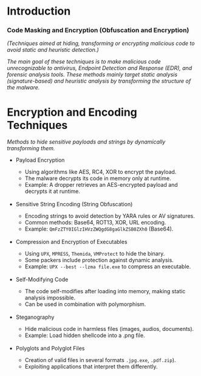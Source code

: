 # Introduction
### Code Masking and Encryption (Obfuscation and Encryption)
*(Techniques aimed at hiding, transforming or encrypting malicious code to avoid static and heuristic detection.)*

*The main goal of these techniques is to make malicious code unrecognizable to antivirus, Endpoint Detection and Response (EDR), and forensic analysis tools. These methods mainly target static analysis (signature-based) and heuristic analysis by transforming the structure of the malware.*

# Encryption and Encoding Techniques
*Methods to hide sensitive payloads and strings by dynamically transforming them.*
<ul>
  <li>Payload Encryption</li>
  <ul>
    <li>Using algorithms like AES, RC4, XOR to encrypt the payload.</li>
    <li>The malware decrypts its code in memory only at runtime.</li>
    <li>Example: A dropper retrieves an AES-encrypted payload and decrypts it at runtime.</li>
    <br/>
  </ul>
  <li>Sensitive String Encoding (String Obfuscation)</li>
  <ul>
    <li>Encoding strings to avoid detection by YARA rules or AV signatures.</li>
    <li>Common methods: Base64, ROT13, XOR, URL encoding.</li>
    <li>Example: <code>QmFzZTY0IGlzIHVzZWQgdG8gaGlkZSB0ZXh0</code> (Base64).</li>
    <br/>
  </ul>
  <li>Compression and Encryption of Executables</li>
  <ul>
    <li>Using <code>UPX</code>, <code>MPRESS</code>, <code>Themida</code>, <code>VMProtect</code> to hide the binary.</li>
    <li>Some packers include protection against dynamic analysis.</li>
    <li>Example: <code>UPX --best --lzma file.exe</code> to compress an executable.</li>
    <br/>
  </ul>
  <li>Self-Modifying Code</li>
  <ul>
    <li>The code self-modifies after loading into memory, making static analysis impossible.</li>
    <li>Can be used in combination with polymorphism.</li>
    <br/>
  </ul>
  <li>Steganography</li>
  <ul>
    <li>Hide malicious code in harmless files (images, audios, documents).</li>
    <li>Example: Load hidden shellcode into a .png file.</li>
    <br/>
  </ul>
  <li>Polyglots and Polyglot Files</li>
  <ul>
    <li>Creation of valid files in several formats <code>.jpg.exe</code>, <code>.pdf.zip</code>).</li>
    <li>Exploiting applications that interpret them differently.</li>
    <br/>
  </ul>
</ul>

